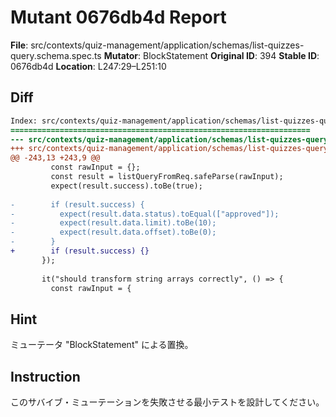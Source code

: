 # Mutant 0676db4d Report

**File**: src/contexts/quiz-management/application/schemas/list-quizzes-query.schema.spec.ts
**Mutator**: BlockStatement
**Original ID**: 394
**Stable ID**: 0676db4d
**Location**: L247:29–L251:10

## Diff

```diff
Index: src/contexts/quiz-management/application/schemas/list-quizzes-query.schema.spec.ts
===================================================================
--- src/contexts/quiz-management/application/schemas/list-quizzes-query.schema.spec.ts	original
+++ src/contexts/quiz-management/application/schemas/list-quizzes-query.schema.spec.ts	mutated #394
@@ -243,13 +243,9 @@
         const rawInput = {};
         const result = listQueryFromReq.safeParse(rawInput);
         expect(result.success).toBe(true);
 
-        if (result.success) {
-          expect(result.data.status).toEqual(["approved"]);
-          expect(result.data.limit).toBe(10);
-          expect(result.data.offset).toBe(0);
-        }
+        if (result.success) {}
       });
 
       it("should transform string arrays correctly", () => {
         const rawInput = {
```

## Hint

ミューテータ "BlockStatement" による置換。

## Instruction

このサバイブ・ミューテーションを失敗させる最小テストを設計してください。
